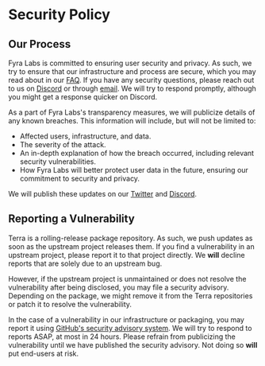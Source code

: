 # Security Policy

## Our Process

Fyra Labs is committed to ensuring user security and privacy.
As such, we try to ensure that our infrastructure and process are secure, which you may read about in our [FAQ](https://github.com/terrapkg/packages/wiki/FAQ#technical-details).
If you have any security questions, please reach out to us on [Discord](https://discord.gg/5fdPuxTg5Q) or through [email](mailto:security@fyralabs.com).
We will try to respond promptly, although you might get a response quicker on Discord.

As a part of Fyra Labs's transparency measures, we will publicize details of any known breaches. This information will include, but will not be limited to:
* Affected users, infrastructure, and data.
* The severity of the attack.
* An in-depth explanation of how the breach occurred, including relevant security vulnerabilities.
* How Fyra Labs will better protect user data in the future, ensuring our commitment to security and privacy.

We will publish these updates on our [Twitter](https://twitter.com/TeamFyraLabs) and [Discord](https://discord.gg/5fdPuxTg5Q).

## Reporting a Vulnerability

Terra is a rolling-release package repository. As such, we push updates as soon as the upstream project releases them.
If you find a vulnerability in an upstream project, please report it to that project directly. We **will** decline reports that are solely due to an upstream bug. 

However, if the upstream project is unmaintained or does not resolve the vulnerability after being disclosed, you may file a security advisory.
Depending on the package, we might remove it from the Terra repositories or patch it to resolve the vulnerability.

In the case of a vulnerability in our infrastructure or packaging, you may report it using [GitHub's security advisory system](https://github.com/terrapkg/packages/security/advisories).
We will try to respond to reports ASAP, at most in 24 hours. Please refrain from publicizing the vulnerability until we have published the security advisory. Not doing so **will** put end-users at risk.

